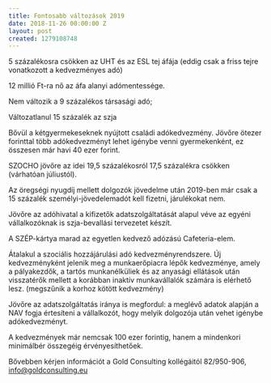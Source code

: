 ```yaml
---
title: Fontosabb változások 2019
date: 2018-11-26 00:00:00 Z
layout: post
created: 1279108748
---
```


5 százalékosra csökken az UHT és az ESL tej áfája (eddig csak a friss tejre vonatkozott a kedvezményes adó)

12 millió Ft-ra nő az áfa alanyi adómentessége.

Nem változik a 9 százalékos társasági adó;

Változatlanul 15 százalék az szja

Bővül a kétgyermekeseknek nyújtott családi adókedvezmény. Jövőre ötezer forinttal több adókedvezményt lehet igénybe venni gyermekenként, ez összesen már havi 40 ezer forint.

SZOCHO jövőre az idei 19,5 százalékosról 17,5 százalékra csökken (várhatóan júliustól).

Az öregségi nyugdíj mellett dolgozók jövedelme után 2019-ben már csak a 15 százalék személyi-jövedelemadót kell fizetni, járulékokat nem.

Jövőre az adóhivatal a kifizetők adatszolgáltatását alapul véve az egyéni vállalkozóknak is szja-bevallási tervezetet készít.

A SZÉP-kártya marad az egyetlen kedvező adózású Cafeteria-elem.

Átalakul a szociális hozzájárulási adó kedvezményrendszere. Új kedvezményként jelenik meg a munkaerőpiacra lépők kedvezménye, amely a pályakezdők, a tartós munkanélküliek és az anyasági ellátások után visszatérők mellett a korábban inaktív munkavállalók számára is elérhető lesz. (megszűnik a korhoz kötött kedvezmény)

Jövőre az adatszolgáltatás iránya is megfordul: a meglévő adatok alapján a NAV fogja értesíteni a vállalkozót, hogy melyik dolgozója után vehet igénybe adókedvezményt.

A kedvezmények már nemcsak 100 ezer forintig, hanem a mindenkori minimálbér összegéig érvényesíthetőek.





Bővebben kérjen információt a Gold Consulting kollégáitól 82/950-906, info@goldconsulting.eu
